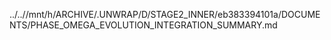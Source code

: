 ../..//mnt/h/ARCHIVE/.UNWRAP/D/STAGE2_INNER/eb383394101a/DOCUMENTS/PHASE_OMEGA_EVOLUTION_INTEGRATION_SUMMARY.md